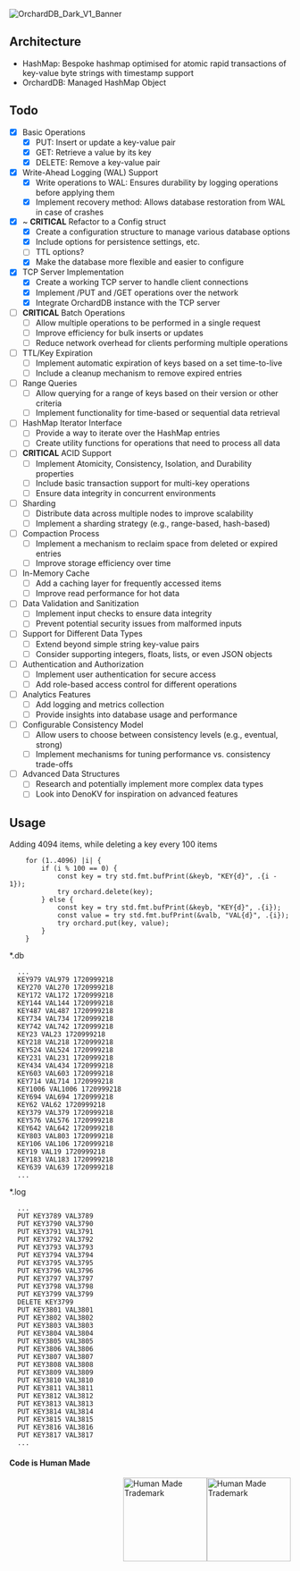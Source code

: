 ![OrchardDB_Dark_V1_Banner](https://github.com/user-attachments/assets/e8132d95-b148-4048-a662-0037e2fea008)

## Architecture

- HashMap: Bespoke hashmap optimised for atomic rapid transactions of key-value byte strings with timestamp support
- OrchardDB: Managed HashMap Object

## Todo

- [x] Basic Operations
  - [x] PUT: Insert or update a key-value pair
  - [x] GET: Retrieve a value by its key
  - [x] DELETE: Remove a key-value pair

- [x] Write-Ahead Logging (WAL) Support
  - [x] Write operations to WAL: Ensures durability by logging operations before applying them
  - [x] Implement recovery method: Allows database restoration from WAL in case of crashes

- [X] ~ **CRITICAL** Refactor to a Config struct
  - [X] Create a configuration structure to manage various database options
  - [X] Include options for persistence settings, etc.
  - [ ] TTL options?
  - [X] Make the database more flexible and easier to configure

- [x] TCP Server Implementation
  - [x] Create a working TCP server to handle client connections
  - [x] Implement /PUT and /GET operations over the network
  - [x] Integrate OrchardDB instance with the TCP server

- [ ] **CRITICAL** Batch Operations
  - [ ] Allow multiple operations to be performed in a single request
  - [ ] Improve efficiency for bulk inserts or updates
  - [ ] Reduce network overhead for clients performing multiple operations

- [ ] TTL/Key Expiration
  - [ ] Implement automatic expiration of keys based on a set time-to-live
  - [ ] Include a cleanup mechanism to remove expired entries

- [ ] Range Queries
  - [ ] Allow querying for a range of keys based on their version or other criteria
  - [ ] Implement functionality for time-based or sequential data retrieval

- [ ] HashMap Iterator Interface
  - [ ] Provide a way to iterate over the HashMap entries
  - [ ] Create utility functions for operations that need to process all data

- [ ] **CRITICAL** ACID Support
  - [ ] Implement Atomicity, Consistency, Isolation, and Durability properties
  - [ ] Include basic transaction support for multi-key operations
  - [ ] Ensure data integrity in concurrent environments

- [ ] Sharding
  - [ ] Distribute data across multiple nodes to improve scalability
  - [ ] Implement a sharding strategy (e.g., range-based, hash-based)

- [ ] Compaction Process
  - [ ] Implement a mechanism to reclaim space from deleted or expired entries
  - [ ] Improve storage efficiency over time

- [ ] In-Memory Cache
  - [ ] Add a caching layer for frequently accessed items
  - [ ] Improve read performance for hot data

- [ ] Data Validation and Sanitization
  - [ ] Implement input checks to ensure data integrity
  - [ ] Prevent potential security issues from malformed inputs

- [ ] Support for Different Data Types
  - [ ] Extend beyond simple string key-value pairs
  - [ ] Consider supporting integers, floats, lists, or even JSON objects

- [ ] Authentication and Authorization
  - [ ] Implement user authentication for secure access
  - [ ] Add role-based access control for different operations

- [ ] Analytics Features
  - [ ] Add logging and metrics collection
  - [ ] Provide insights into database usage and performance

- [ ] Configurable Consistency Model
  - [ ] Allow users to choose between consistency levels (e.g., eventual, strong)
  - [ ] Implement mechanisms for tuning performance vs. consistency trade-offs

- [ ] Advanced Data Structures
  - [ ] Research and potentially implement more complex data types
  - [ ] Look into DenoKV for inspiration on advanced features

## Usage


Adding 4094 items, while deleting a key every 100 items
```
    for (1..4096) |i| {
        if (i % 100 == 0) {
            const key = try std.fmt.bufPrint(&keyb, "KEY{d}", .{i - 1});
            try orchard.delete(key);
        } else {
            const key = try std.fmt.bufPrint(&keyb, "KEY{d}", .{i});
            const value = try std.fmt.bufPrint(&valb, "VAL{d}", .{i});
            try orchard.put(key, value);
        }
    }

```

*.db
```
  ...
  KEY979 VAL979 1720999218
  KEY270 VAL270 1720999218
  KEY172 VAL172 1720999218
  KEY144 VAL144 1720999218
  KEY487 VAL487 1720999218
  KEY734 VAL734 1720999218
  KEY742 VAL742 1720999218
  KEY23 VAL23 1720999218
  KEY218 VAL218 1720999218
  KEY524 VAL524 1720999218
  KEY231 VAL231 1720999218
  KEY434 VAL434 1720999218
  KEY603 VAL603 1720999218
  KEY714 VAL714 1720999218
  KEY1006 VAL1006 1720999218
  KEY694 VAL694 1720999218
  KEY62 VAL62 1720999218
  KEY379 VAL379 1720999218
  KEY576 VAL576 1720999218
  KEY642 VAL642 1720999218
  KEY803 VAL803 1720999218
  KEY106 VAL106 1720999218
  KEY19 VAL19 1720999218
  KEY183 VAL183 1720999218
  KEY639 VAL639 1720999218
  ...
```

*.log
```
  ...
  PUT KEY3789 VAL3789
  PUT KEY3790 VAL3790
  PUT KEY3791 VAL3791
  PUT KEY3792 VAL3792
  PUT KEY3793 VAL3793
  PUT KEY3794 VAL3794
  PUT KEY3795 VAL3795
  PUT KEY3796 VAL3796
  PUT KEY3797 VAL3797
  PUT KEY3798 VAL3798
  PUT KEY3799 VAL3799
  DELETE KEY3799 
  PUT KEY3801 VAL3801
  PUT KEY3802 VAL3802
  PUT KEY3803 VAL3803
  PUT KEY3804 VAL3804
  PUT KEY3805 VAL3805
  PUT KEY3806 VAL3806
  PUT KEY3807 VAL3807
  PUT KEY3808 VAL3808
  PUT KEY3809 VAL3809
  PUT KEY3810 VAL3810
  PUT KEY3811 VAL3811
  PUT KEY3812 VAL3812
  PUT KEY3813 VAL3813
  PUT KEY3814 VAL3814
  PUT KEY3815 VAL3815
  PUT KEY3816 VAL3816
  PUT KEY3817 VAL3817
  ...
```


#### Code is Human Made 
<img style="width:150px; float:right;" src="https://humanmademark.com/black-logo.png" alt="Human Made Trademark"></img>

<img style="width:150px; float:right;" src="https://humanmademark.com/white-logo.png" alt="Human Made Trademark"></img>

